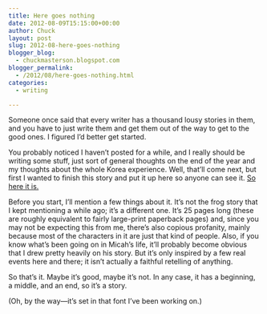 ```yaml
---
title: Here goes nothing
date: 2012-08-09T15:15:00+00:00
author: Chuck
layout: post
slug: 2012-08-here-goes-nothing
blogger_blog:
  - chuckmasterson.blogspot.com
blogger_permalink:
  - /2012/08/here-goes-nothing.html
categories:
  - writing

---
```

Someone once said that every writer has a thousand lousy stories in them, and
you have to just write them and get them out of the way to get to the good
ones. I figured I’d better get started.

You probably noticed I haven’t posted for a while, and I really should be
writing some stuff, just sort of general thoughts on the end of the year and my
thoughts about the whole Korea experience. Well, that’ll come next, but first I
wanted to finish this story and put it up here so anyone can see it. [So here
it is.](/assets/pdf/MainLine.pdf)

Before you start, I’ll mention a few things about it. It’s not the frog story
that I kept mentioning a while ago; it’s a different one.  It’s 25 pages long
(these are roughly equivalent to fairly large-print paperback pages) and, since
you may not be expecting this from me, there’s also copious profanity, mainly
because most of the characters in it are just that kind of people. Also, if you
know what’s been going on in Micah’s life, it’ll probably become obvious that I
drew pretty heavily on his story. But it’s only inspired by a few real events
here and there; it isn’t actually a faithful retelling of anything.

So that’s it. Maybe it’s good, maybe it’s not. In any case, it has a beginning,
a middle, and an end, so it’s a story.

(Oh, by the way—it’s set in that font I’ve been working on.)
